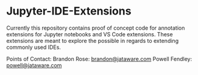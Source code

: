 # Jupyter-IDE-Extensions

Currently this repository contains proof of concept code for annotation extensions for Jupyter notebooks and VS Code extensions. These extensions are meant to explore the possible in regards to extending commonly used IDEs.

Points of Contact:
Brandon Rose: brandon@jataware.com
Powell Fendley: powell@jataware.com
